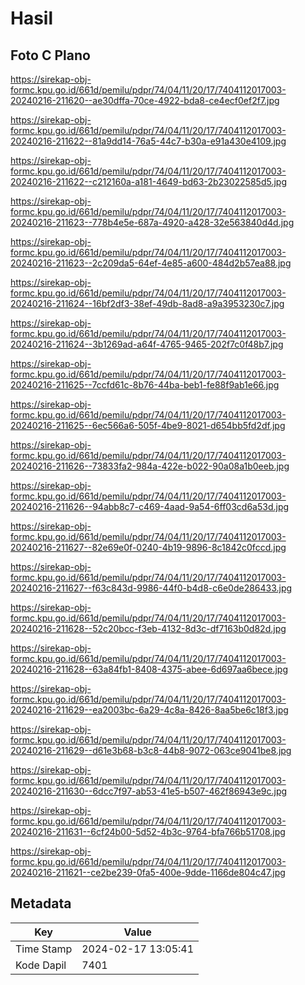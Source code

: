 # Hasil

## Foto C Plano

https://sirekap-obj-formc.kpu.go.id/661d/pemilu/pdpr/74/04/11/20/17/7404112017003-20240216-211620--ae30dffa-70ce-4922-bda8-ce4ecf0ef2f7.jpg

https://sirekap-obj-formc.kpu.go.id/661d/pemilu/pdpr/74/04/11/20/17/7404112017003-20240216-211622--81a9dd14-76a5-44c7-b30a-e91a430e4109.jpg

https://sirekap-obj-formc.kpu.go.id/661d/pemilu/pdpr/74/04/11/20/17/7404112017003-20240216-211622--c212160a-a181-4649-bd63-2b23022585d5.jpg

https://sirekap-obj-formc.kpu.go.id/661d/pemilu/pdpr/74/04/11/20/17/7404112017003-20240216-211623--778b4e5e-687a-4920-a428-32e563840d4d.jpg

https://sirekap-obj-formc.kpu.go.id/661d/pemilu/pdpr/74/04/11/20/17/7404112017003-20240216-211623--2c209da5-64ef-4e85-a600-484d2b57ea88.jpg

https://sirekap-obj-formc.kpu.go.id/661d/pemilu/pdpr/74/04/11/20/17/7404112017003-20240216-211624--16bf2df3-38ef-49db-8ad8-a9a3953230c7.jpg

https://sirekap-obj-formc.kpu.go.id/661d/pemilu/pdpr/74/04/11/20/17/7404112017003-20240216-211624--3b1269ad-a64f-4765-9465-202f7c0f48b7.jpg

https://sirekap-obj-formc.kpu.go.id/661d/pemilu/pdpr/74/04/11/20/17/7404112017003-20240216-211625--7ccfd61c-8b76-44ba-beb1-fe88f9ab1e66.jpg

https://sirekap-obj-formc.kpu.go.id/661d/pemilu/pdpr/74/04/11/20/17/7404112017003-20240216-211625--6ec566a6-505f-4be9-8021-d654bb5fd2df.jpg

https://sirekap-obj-formc.kpu.go.id/661d/pemilu/pdpr/74/04/11/20/17/7404112017003-20240216-211626--73833fa2-984a-422e-b022-90a08a1b0eeb.jpg

https://sirekap-obj-formc.kpu.go.id/661d/pemilu/pdpr/74/04/11/20/17/7404112017003-20240216-211626--94abb8c7-c469-4aad-9a54-6ff03cd6a53d.jpg

https://sirekap-obj-formc.kpu.go.id/661d/pemilu/pdpr/74/04/11/20/17/7404112017003-20240216-211627--82e69e0f-0240-4b19-9896-8c1842c0fccd.jpg

https://sirekap-obj-formc.kpu.go.id/661d/pemilu/pdpr/74/04/11/20/17/7404112017003-20240216-211627--f63c843d-9986-44f0-b4d8-c6e0de286433.jpg

https://sirekap-obj-formc.kpu.go.id/661d/pemilu/pdpr/74/04/11/20/17/7404112017003-20240216-211628--52c20bcc-f3eb-4132-8d3c-df7163b0d82d.jpg

https://sirekap-obj-formc.kpu.go.id/661d/pemilu/pdpr/74/04/11/20/17/7404112017003-20240216-211628--63a84fb1-8408-4375-abee-6d697aa6bece.jpg

https://sirekap-obj-formc.kpu.go.id/661d/pemilu/pdpr/74/04/11/20/17/7404112017003-20240216-211629--ea2003bc-6a29-4c8a-8426-8aa5be6c18f3.jpg

https://sirekap-obj-formc.kpu.go.id/661d/pemilu/pdpr/74/04/11/20/17/7404112017003-20240216-211629--d61e3b68-b3c8-44b8-9072-063ce9041be8.jpg

https://sirekap-obj-formc.kpu.go.id/661d/pemilu/pdpr/74/04/11/20/17/7404112017003-20240216-211630--6dcc7f97-ab53-41e5-b507-462f86943e9c.jpg

https://sirekap-obj-formc.kpu.go.id/661d/pemilu/pdpr/74/04/11/20/17/7404112017003-20240216-211631--6cf24b00-5d52-4b3c-9764-bfa766b51708.jpg

https://sirekap-obj-formc.kpu.go.id/661d/pemilu/pdpr/74/04/11/20/17/7404112017003-20240216-211621--ce2be239-0fa5-400e-9dde-1166de804c47.jpg


## Metadata

| Key        | Value               |
| ---------- | ------------------- |
| Time Stamp | 2024-02-17 13:05:41 |
| Kode Dapil | 7401                |




